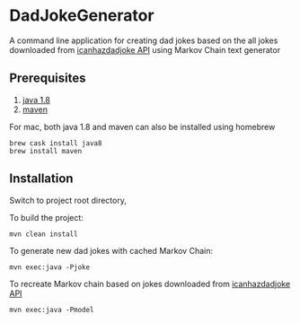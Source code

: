 # DadJokeGenerator

A command line application for creating dad jokes based on the all jokes downloaded from [icanhazdadjoke API](https://icanhazdadjoke.com/api) using Markov Chain text generator

## Prerequisites
1. [java 1.8](https://www.oracle.com/technetwork/java/javase/downloads/jdk8-downloads-2133151.html)
1. [maven](https://maven.apache.org/install.html) 

For mac, both java 1.8 and maven can also be installed using homebrew

```
brew cask install java8
brew install maven
```

## Installation
Switch to project root directory,

To build the project:
```
mvn clean install
```

To generate new dad jokes with cached Markov Chain:
```
mvn exec:java -Pjoke
```
To recreate Markov chain based on jokes downloaded from [icanhazdadjoke API](https://icanhazdadjoke.com/api)
```
mvn exec:java -Pmodel
```




